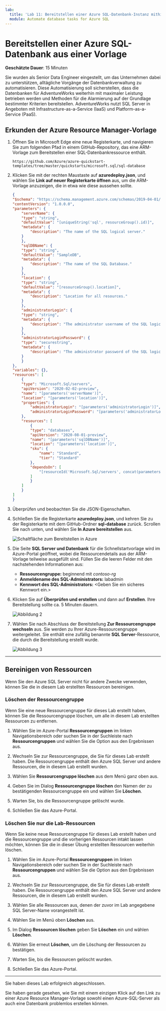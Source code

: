 ```yaml
---
lab:
  title: 'Lab 11: Bereitstellen einer Azure SQL-Datenbank-Instanz mithilfe einer Azure Resource Manager-Vorlage'
  module: Automate database tasks for Azure SQL
---
```


# Bereitstellen einer Azure SQL-Datenbank aus einer Vorlage

**Geschätzte Dauer**: 15 Minuten

Sie wurden als Senior Data Engineer eingestellt, um das Unternehmen dabei zu unterstützen, alltägliche Vorgänge der Datenbankverwaltung zu automatisieren. Diese Automatisierung soll sicherstellen, dass die Datenbanken für AdventureWorks weiterhin mit maximaler Leistung betrieben werden und Methoden für die Alarmierung auf der Grundlage bestimmter Kriterien bereitstellen. AdventureWorks nutzt SQL Server in Angeboten mit Infrastructure-as-a-Service (IaaS) und Platform-as-a-Service (PaaS).

## Erkunden der Azure Resource Manager-Vorlage

1. Öffnen Sie in Microsoft Edge eine neue Registerkarte, und navigieren Sie zum folgenden Pfad in einem GitHub-Repository, das eine ARM-Vorlage zum Bereitstellen einer SQL-Datenbankressource enthält.

    ```url
    https://github.com/Azure/azure-quickstart-templates/tree/master/quickstarts/microsoft.sql/sql-database
    ```

1. Klicken Sie mit der rechten Maustaste auf **azuredeploy.json**, und wählen Sie **Link auf neuer Registerkarte öffnen** aus, um die ARM-Vorlage anzuzeigen, die in etwa wie diese aussehen sollte.

    ```JSON
    {
    "$schema": "https://schema.management.azure.com/schemas/2019-04-01/deploymentTemplate.json#",
    "contentVersion": "1.0.0.0",
    "parameters": {
        "serverName": {
        "type": "string",
        "defaultValue": "[uniqueString('sql', resourceGroup().id)]",
        "metadata": {
            "description": "The name of the SQL logical server."
        }
        },
        "sqlDBName": {
        "type": "string",
        "defaultValue": "SampleDB",
        "metadata": {
            "description": "The name of the SQL Database."
        }
        },
        "location": {
        "type": "string",
        "defaultValue": "[resourceGroup().location]",
        "metadata": {
            "description": "Location for all resources."
        }
        },
        "administratorLogin": {
        "type": "string",
        "metadata": {
            "description": "The administrator username of the SQL logical server."
        }
        },
        "administratorLoginPassword": {
        "type": "securestring",
        "metadata": {
            "description": "The administrator password of the SQL logical server."
        }
        }
    },
    "variables": {},
    "resources": [
        {
        "type": "Microsoft.Sql/servers",
        "apiVersion": "2020-02-02-preview",
        "name": "[parameters('serverName')]",
        "location": "[parameters('location')]",
        "properties": {
            "administratorLogin": "[parameters('administratorLogin')]",
            "administratorLoginPassword": "[parameters('administratorLoginPassword')]"
        },
        "resources": [
            {
            "type": "databases",
            "apiVersion": "2020-08-01-preview",
            "name": "[parameters('sqlDBName')]",
            "location": "[parameters('location')]",
            "sku": {
                "name": "Standard",
                "tier": "Standard"
            },
            "dependsOn": [
                "[resourceId('Microsoft.Sql/servers', concat(parameters('serverName')))]"
            ]
            }
        ]
        }
    ]
    }
    ```

1. Überprüfen und beobachten Sie die JSON-Eigenschaften.

1. Schließen Sie die Registerkarte **azuredeploy.json**, und kehren Sie zu der Registerkarte mit dem GitHub-Ordner **sql-database** zurück. Scrollen Sie nach unten, und wählen Sie **In Azure bereitstellen** aus.

    ![Schaltfläche zum Bereitstellen in Azure](../images/dp-300-module-11-lab-01.png)

1. Die Seite **SQL Server und Datenbank** für die Schnellstartvorlage wird im Azure-Portal geöffnet, wobei die Ressourcendetails aus der ARM-Vorlage teilweise ausgefüllt sind. Füllen Sie die leeren Felder mit den nachstehenden Informationen aus:

    - **Ressourcengruppe:** beginnend mit *contoso-rg*
    - **Anmeldename des SQL-Administrators:** labadmin
    - **Kennwort des SQL-Administrators:** &lt;Geben Sie ein sicheres Kennwort ein.&gt;

1. Klicken Sie auf **Überprüfen und erstellen** und dann auf **Erstellen**. Ihre Bereitstellung sollte ca. 5 Minuten dauern.

    ![Abbildung 2](../images/dp-300-module-11-lab-02.png)

1. Wählen Sie nach Abschluss der Bereitstellung **Zur Ressourcengruppe wechseln** aus. Sie werden zu Ihrer Azure-Ressourcengruppe weitergeleitet. Sie enthält eine zufällig benannte **SQL Server**-Ressource, die durch die Bereitstellung erstellt wurde.

    ![Abbildung 3](../images/dp-300-module-11-lab-03.png)

---

## Bereinigen von Ressourcen

Wenn Sie den Azure SQL Server nicht für andere Zwecke verwenden, können Sie die in diesem Lab erstellten Ressourcen bereinigen.

### Löschen der Ressourcengruppe

Wenn Sie eine neue Ressourcengruppe für dieses Lab erstellt haben, können Sie die Ressourcengruppe löschen, um alle in diesem Lab erstellten Ressourcen zu entfernen.

1. Wählen Sie im Azure-Portal **Ressourcengruppen** im linken Navigationsbereich oder suchen Sie in der Suchleiste nach **Ressourcengruppen** und wählen Sie die Option aus den Ergebnissen aus.

1. Wechseln Sie zur Ressourcengruppe, die Sie für dieses Lab erstellt haben. Die Ressourcengruppe enthält den Azure SQL Server und andere Ressourcen, die in diesem Lab erstellt wurden.

1. Wählen Sie **Ressourcengruppe löschen** aus dem Menü ganz oben aus.

1. Geben Sie im Dialog **Ressourcengruppe löschen** den Namen der zu bestätigenden Ressourcengruppe ein und wählen Sie **Löschen**.

1. Warten Sie, bis die Ressourcengruppe gelöscht wurde.

1. Schließen Sie das Azure-Portal.

### Löschen Sie nur die Lab-Ressourcen

Wenn Sie keine neue Ressourcengruppe für dieses Lab erstellt haben und die Ressourcengruppe und die vorherigen Ressourcen intakt lassen möchten, können Sie die in dieser Übung erstellten Ressourcen weiterhin löschen.

1. Wählen Sie im Azure-Portal **Ressourcengruppen** im linken Navigationsbereich oder suchen Sie in der Suchleiste nach **Ressourcengruppen** und wählen Sie die Option aus den Ergebnissen aus.

1. Wechseln Sie zur Ressourcengruppe, die Sie für dieses Lab erstellt haben. Die Ressourcengruppe enthält den Azure SQL Server und andere Ressourcen, die in diesem Lab erstellt wurden.

1. Wählen Sie alle Ressourcen aus, denen der zuvor im Lab angegebene SQL Server-Name vorangestellt ist.

1. Wählen Sie im Menü oben **Löschen** aus.

1. Im Dialog **Ressourcen löschen** geben Sie **Löschen** ein und wählen **Löschen**.

1. Wählen Sie erneut **Löschen**, um die Löschung der Ressourcen zu bestätigen.

1. Warten Sie, bis die Ressourcen gelöscht wurden.

1. Schließen Sie das Azure-Portal.

---

Sie haben dieses Lab erfolgreich abgeschlossen.

Sie haben gerade gesehen, wie Sie mit einem einzigen Klick auf den Link zu einer Azure Resource Manager-Vorlage sowohl einen Azure-SQL-Server als auch eine Datenbank problemlos erstellen können.
